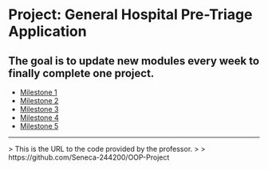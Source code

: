  # Project: General Hospital Pre-Triage Application
 
 ## The goal is to update new modules every week to finally complete one project.
- [Milestone 1](https://github.com/jjaykim/OOP-Language_CPP/tree/main/Milestone/MS1)
- [Milestone 2](https://github.com/jjaykim/OOP-Language_CPP/tree/main/Milestone/MS2)
- [Milestone 3](https://github.com/jjaykim/OOP-Language_CPP/tree/main/Milestone/MS3)
- [Milestone 4](https://github.com/jjaykim/OOP244-Language-CPP/tree/main/Milestone/MS4)
- [Milestone 5](https://github.com/jjaykim/OOP244-Language-CPP/tree/main/Milestone/MS5)


<hr>
>  This is the URL to the code provided by the professor.
>  
> https://github.com/Seneca-244200/OOP-Project
